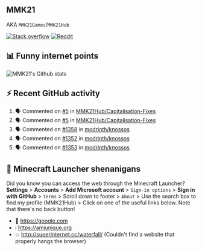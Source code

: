 ## MMK21
AKA `MMK21Games`/`MMK21Hub`

[![Stack overflow](https://img.shields.io/badge/Stack_Overflow-FE7A16?style=for-the-badge&logo=stack-overflow&logoColor=white)](https://stackoverflow.com/users/11519302/mmk21)
[![Reddit](https://img.shields.io/badge/Reddit-FF4500?style=for-the-badge&logo=reddit&logoColor=white)](https://www.reddit.com/user/mmk21games)

## 📊 Funny internet points 

![MMK21's Github stats](https://github-readme-stats.vercel.app/api?username=MMK21Hub&show_icons=true&theme=dark&bg_color=171b22&text_color=CCCCCC&hide_border=true)

## ⚡ Recent GitHub activity

<!--START_SECTION:activity-->
1. 🗣 Commented on [#5](https://github.com/MMK21Hub/Capitalisation-Fixes/issues/5#issuecomment-1739247156) in [MMK21Hub/Capitalisation-Fixes](https://github.com/MMK21Hub/Capitalisation-Fixes)
2. 🗣 Commented on [#5](https://github.com/MMK21Hub/Capitalisation-Fixes/issues/5#issuecomment-1724390145) in [MMK21Hub/Capitalisation-Fixes](https://github.com/MMK21Hub/Capitalisation-Fixes)
3. 🗣 Commented on [#1358](https://github.com/modrinth/knossos/issues/1358#issuecomment-1722259388) in [modrinth/knossos](https://github.com/modrinth/knossos)
4. 🗣 Commented on [#1352](https://github.com/modrinth/knossos/issues/1352#issuecomment-1708869260) in [modrinth/knossos](https://github.com/modrinth/knossos)
5. 🗣 Commented on [#1353](https://github.com/modrinth/knossos/issues/1353#issuecomment-1708864508) in [modrinth/knossos](https://github.com/modrinth/knossos)
<!--END_SECTION:activity-->

## 🙂 Minecraft Launcher shenanigans

Did you know you can access the web through the Minecraft Launcher? **Settings** > **Accounts** > **Add Microsoft account** > `Sign-in options` > **Sign in with GitHub** > `Terms` > Scroll down to footer > `About` > Use the search box to find my profile (MMK21Hub) > Click on one of the useful links below. Note that there's no back button!

* 🔎 <https://google.com>
* ℹ️ <https://amiunique.org>
* 💥 <http://superinternet.cc/waterfall/> (Couldn't find a website that properly hangs the browser)
